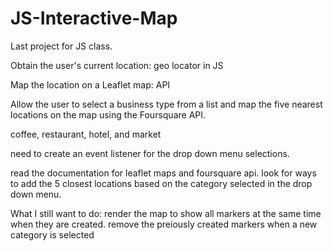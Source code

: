 # JS-Interactive-Map

Last project for JS class.

Obtain the user's current location: geo locator in JS

Map the location on a Leaflet map: API

Allow the user to select a business type from a list and map the five nearest locations on the map using the Foursquare API.

coffee, restaurant, hotel, and market

need to create an event listener for the drop down menu selections. 

read the documentation for leaflet maps and foursquare api. look for ways to add the 5 closest locations based on the category selected in the drop down menu. 

What I still want to do: 
render the map to show all markers at the same time when they are created. 
remove the preiously created markers when a new category is selected